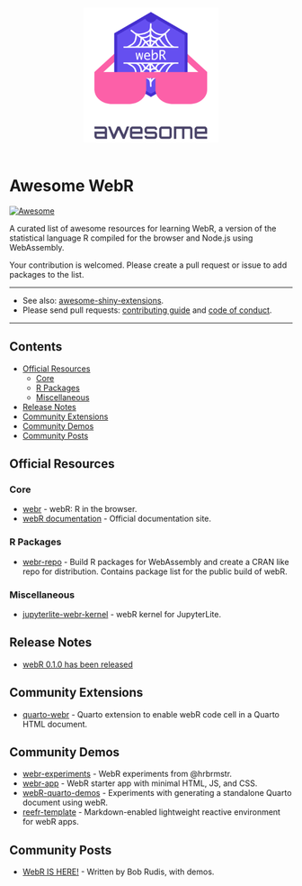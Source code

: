 <p align="center">
  <br>
  <img width="240" src="logo.png" alt="awesome-webr logo">
  <br>
  <br>
</p>

# Awesome WebR

[![Awesome](https://awesome.re/badge.svg)](https://github.com/sindresorhus/awesome)

A curated list of awesome resources for learning WebR,
a version of the statistical language R compiled for the browser and
Node.js using WebAssembly.

Your contribution is welcomed. Please create a pull request or issue to
add packages to the list.

<hr>

- See also: [awesome-shiny-extensions](https://github.com/nanxstats/awesome-shiny-extensions).
- Please send pull requests: [contributing guide](.github/CONTRIBUTING.md) and [code of conduct](.github/CODE-OF-CONDUCT.md).

<hr>

## Contents

- [Official Resources](#official-resources)
  - [Core](#core)
  - [R Packages](#r-packages)
  - [Miscellaneous](#miscellaneous)
- [Release Notes](#release-notes)
- [Community Extensions](#community-extensions)
- [Community Demos](#community-demos)
- [Community Posts](#community-posts)

## Official Resources

### Core

- [webr](https://github.com/r-wasm/webr) - webR: R in the browser.
- [webR documentation](https://docs.r-wasm.org/webr/latest/) - Official documentation site.

### R Packages

- [webr-repo](https://github.com/r-wasm/webr-repo) - Build R packages for
  WebAssembly and create a CRAN like repo for distribution.
  Contains package list for the public build of webR.

### Miscellaneous

- [jupyterlite-webr-kernel](https://github.com/r-wasm/jupyterlite-webr-kernel) - webR kernel for JupyterLite.

## Release Notes

- [webR 0.1.0 has been released](https://www.tidyverse.org/blog/2023/03/webr-0-1-0/)

## Community Extensions

- [quarto-webr](https://github.com/coatless/quarto-webr) - Quarto extension to enable webR code cell in a Quarto HTML document.

## Community Demos

- [webr-experiments](https://github.com/hrbrmstr/webr-experiments) - WebR experiments from @hrbrmstr.
- [webr-app](https://github.com/hrbrmstr/webr-app) - WebR starter app with minimal HTML, JS, and CSS.
- [webR-quarto-demos](https://github.com/coatless-r-n-d/webR-quarto-demos) - Experiments with generating a standalone Quarto document using webR.
- [reefr-template](https://github.com/hrbrmstr/reefr-template) - Markdown-enabled lightweight reactive environment for webR apps.

## Community Posts

- [WebR IS HERE!](https://rud.is/b/2023/03/09/webr-is-here/) - Written by Bob Rudis, with demos.
